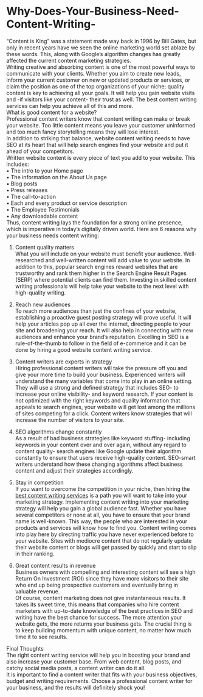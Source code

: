 # Why-Does-Your-Business-Need-Content-Writing-
“Content is King” was a statement made way back in 1996 by Bill Gates, but only in recent years have we seen the online marketing world set ablaze by these words. This, along with Google’s algorithm changes has greatly affected the current content marketing strategies. <br>
Writing creative and absorbing content is one of the most powerful ways to communicate with your clients. Whether you aim to create new leads, inform your current customer on new or updated products or services, or claim the position as one of the top organizations of your niche; quality content is key to achieving all your goals. It will help you gain website visits and -if visitors like your content- their trust as well. The best content writing services can help you achieve all of this and more. <br>
What is good content for a website?<br>
Professional content writers know that content writing can make or break your website. Too little content means you leave your customer uninformed and too much fancy storytelling means they will lose interest. <br>
In addition to striking that balance, website content writing needs to have SEO at its heart that will help search engines find your website and put it ahead of your competitors. <br>
Written website content is every piece of text you add to your website. This includes: <br>
•	The intro to your Home page<br>
•	The information on the About Us page<br>
•	Blog posts<br>
•	Press releases<br>
•	The call-to-action<br>
•	Each and every product or service description<br>
•	The Employee Testimonials<br>
•	Any downloadable content<br>
Thus, content writing lays the foundation for a strong online presence, which is imperative in today’s digitally driven world. Here are 6 reasons why your business needs content writing:<br>
1.	Content quality matters <br>
What you will include on your website must benefit your audience. Well-researched and well-written content will add value to your website. In addition to this, popular search engines reward websites that are trustworthy and rank them higher in the Search Engine Result Pages (SERP) where potential clients can find them. Investing in skilled content writing professionals will help take your website to the next level with high-quality writing. <br>
2.	Reach new audiences <br>
To reach more audiences than just the confines of your website, establishing a proactive guest posting strategy will prove useful. It will help your articles pop up all over the internet, directing people to your site and broadening your reach. It will also help in connecting with new audiences and enhance your brand’s reputation.  Excelling in SEO is a rule-of-the-thumb to follow in the field of e-commerce and it can be done by hiring a good website content writing service. <br>

3.	Content writers are experts in strategy <br>
Hiring professional content writers will take the pressure off you and give your more time to build your business. Experienced writers will understand the many variables that come into play in an online setting. They will use a strong and defined strategy that includes SEO- to increase your online visibility- and keyword research. 
If your content is not optimized with the right keywords and quality information that appeals to search engines, your website will get lost among the millions of sites competing for a click. Content writers know strategies that will increase the number of visitors to your site. <br>

4.	SEO algorithms change constantly <br>
As a result of bad business strategies like keyword stuffing- including keywords in your content over and over again, without any regard to content quality- search engines like Google update their algorithm constantly to ensure that users receive high-quality content. SEO-smart writers understand how these changing algorithms affect business content and adjust their strategies accordingly. <br>

5.	Stay in competition <br>
If you want to overcome the competition in your niche, then hiring the <a href="https://www.hatsoffdigital.com/seo-content-writing-services/">best content writing services</a> is a path you will want to take into your marketing strategy. Implementing content writing into your marketing strategy will help you gain a global audience fast. 
Whether you have several competitors or none at all, you have to ensure that your brand name is well-known. This way, the people who are interested in your products and services will know how to find you. Content writing comes into play here by directing traffic you have never experienced before to your website. Sites with mediocre content that do not regularly update their website content or blogs will get passed by quickly and start to slip in their ranking. <br>

6.	Great content results in revenue <br>
Business owners with compelling and interesting content will see a high Return On Investment (ROI) since they have more visitors to their site who end up being prospective customers and eventually bring in valuable revenue. <br>
Of course, content marketing does not give instantaneous results. It takes its sweet time, this means that companies who hire content marketers with up-to-date knowledge of the best practices in SEO and writing have the best chance for success. The more attention your website gets, the more returns your business gets. The crucial thing is to keep building momentum with unique content, no matter how much time it to see results. <br>

Final Thoughts <br>
The right content writing service will help you in boosting your brand and also increase your customer base. From web content, blog posts, and catchy social media posts, a content writer can do it all. <br>
It is important to find a content writer that fits with your business objectives, budget and writing requirements. Choose a professional content writer for your business, and the results will definitely shock you! <br>
